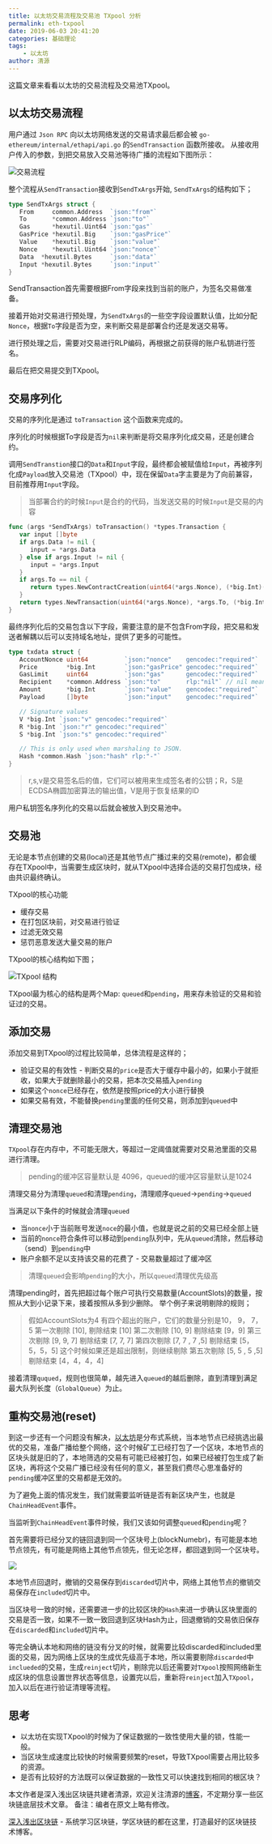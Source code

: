 ```yaml
---
title: 以太坊交易流程及交易池 TXpool 分析
permalink: eth-txpool
date: 2019-06-03 20:41:20
categories: 基础理论
tags: 
    - 以太坊
author: 清源
---
```


这篇文章来看看以太坊的交易流程及交易池TXpool。

<!--more -->

## 以太坊交易流程

用户通过 `Json RPC` 向以太坊网络发送的交易请求最后都会被 `go-ethereum/internal/ethapi/api.go` 的`SendTransaction` 函数所接收。 从接收用户传入的参数，到把交易放入交易池等待广播的流程如下图所示： 

![交易流程](https://img.learnblockchain.cn/2019/06/15596338384835.png!wl/scale/60%)


整个流程从`SendTransaction`接收到`SendTxArgs`开始, `SendTxArgs`的结构如下；

```go
type SendTxArgs struct {
   From     common.Address  `json:"from"`
   To       *common.Address `json:"to"`
   Gas      *hexutil.Uint64 `json:"gas"`
   GasPrice *hexutil.Big    `json:"gasPrice"`
   Value    *hexutil.Big    `json:"value"`
   Nonce    *hexutil.Uint64 `json:"nonce"`
   Data  *hexutil.Bytes     `json:"data"`
   Input *hexutil.Bytes     `json:"input"`
}
```

SendTransaction首先需要根据From字段来找到当前的账户，为签名交易做准备。

接着开始对交易进行预处理，为`SendTxArgs`的一些空字段设置默认值，比如分配`Nonce`，根据`To`字段是否为空，来判断交易是部署合约还是发送交易等。

进行预处理之后，需要对交易进行RLP编码，再根据之前获得的账户私钥进行签名。

最后在把交易提交到TXpool。


## 交易序列化

交易的序列化是通过 `toTransaction` 这个函数来完成的。

序列化的时候根据To字段是否为`nil`来判断是将交易序列化成交易，还是创建合约。

调用`SendTranstion`接口的`Data`和`Input`字段，最终都会被赋值给`Input`，再被序列化成`Payload`放入交易池（TXpool）中，现在保留`Data`字主要是为了向前兼容，目前推荐用`Input`字段。

> 当部署合约的时候`Input`是合约的代码，当发送交易的时候`Input`是交易的内容

```go
func (args *SendTxArgs) toTransaction() *types.Transaction {
   var input []byte
   if args.Data != nil {
      input = *args.Data
   } else if args.Input != nil {
      input = *args.Input
   }
   if args.To == nil {
      return types.NewContractCreation(uint64(*args.Nonce), (*big.Int)(args.Value), uint64(*args.Gas), (*big.Int)(args.GasPrice), input)
   }
   return types.NewTransaction(uint64(*args.Nonce), *args.To, (*big.Int)(args.Value), uint64(*args.Gas), (*big.Int)(args.GasPrice), input)
}
```

最终序列化后的交易包含以下字段，需要注意的是不包含From字段，把交易和发送者解耦以后可以支持域名地址，提供了更多的可能性。

```go
type txdata struct {
   AccountNonce uint64          `json:"nonce"    gencodec:"required"`
   Price        *big.Int        `json:"gasPrice" gencodec:"required"`
   GasLimit     uint64          `json:"gas"      gencodec:"required"`
   Recipient    *common.Address `json:"to"       rlp:"nil"` // nil means contract creation
   Amount       *big.Int        `json:"value"    gencodec:"required"`
   Payload      []byte          `json:"input"    gencodec:"required"`

   // Signature values
   V *big.Int `json:"v" gencodec:"required"`
   R *big.Int `json:"r" gencodec:"required"`
   S *big.Int `json:"s" gencodec:"required"`

   // This is only used when marshaling to JSON.
   Hash *common.Hash `json:"hash" rlp:"-"`
}
```

> r,s,v是交易签名后的值，它们可以被用来生成签名者的公钥；R，S是ECDSA椭圆加密算法的输出值，V是用于恢复结果的ID

用户私钥签名序列化的交易以后就会被放入到交易池中。


## 交易池

无论是本节点创建的交易(local)还是其他节点广播过来的交易(remote)，都会缓存在TXpool中，当需要生成区块时，就从TXpool中选择合适的交易打包成块，经由共识最终确认。

TXpool的核心功能

* 缓存交易
* 在打包区块前，对交易进行验证
* 过滤无效交易 
* 惩罚恶意发送大量交易的账户

TXpool的核心结构如下图； 

![TXpool 结构](https://img.learnblockchain.cn/2019/06/15596350432032.png!wl/scale/60%)


TXpool最为核心的结构是两个Map: `queued`和`pending`，用来存未验证的交易和验证过的交易。


## 添加交易

添加交易到TXpool的过程比较简单，总体流程是这样的；

* 验证交易的有效性 - 判断交易的`price`是否大于缓存中最小的，如果小于就拒收，如果大于就删除最小的交易，把本次交易插入`pending` 
* 如果这个`nonce`已经存在，依然是按照price的大小进行替换 
* 如果交易有效，不能替换`pending`里面的任何交易，则添加到`queued`中

## 清理交易池

`TXpool`存在内存中，不可能无限大，等超过一定阈值就需要对交易池里面的交易进行清理。

> pending的缓冲区容量默认是 4096，queued的缓冲区容量默认是1024

清理交易分为清理`queued`和清理`pending`，清理顺序`queued`->`pending`->`queued`

 当满足以下条件的时候就会清理`queued`

* 当`nonce`小于当前账号发送`noce`的最小值，也就是说之前的交易已经全部上链
* 当前的`nonce`符合条件可以移动到`pending`队列中，先从`queued`清除，然后移动（send）到`pending`中 
* 账户余额不足以支持该交易的花费了 - 交易数量超过了缓冲区

> 清理`queued`会影响`pending`的大小，所以`queued`清理优先级高

清理pending时，首先把超过每个账户可执行交易数量(AccountSlots)的数量，按照从大到小记录下来，接着按照从多到少删除。 举个例子来说明剔除的规则；

>假如AccountSlots为4 有四个超出的账户，它们的数量分别是10， 9， 7，5
>第一次剔除 [10], 剔除结束 [10]
>第二次剔除 [10, 9] 剔除结束 [9，9] 
>第三次剔除 [9, 9, 7] 剔除结束 [7, 7, 7] 
>第四次剔除 [7, 7 , 7 ,5] 剔除结束 [5，5，5，5]
>这个时候如果还是超出限制，则继续剔除
>第五次剔除 [5, 5 , 5 ,5] 剔除结束 [4，4，4，4]
    
接着清理`ququed`，规则也很简单，越先进入`queued`的越后删除，直到清理到满足最大队列长度（`GlobalQueue`）为止。

## 重构交易池(reset)

到这一步还有一个问题没有解决，[以太坊](https://learnblockchain.cn/2017/11/20/whatiseth/)是分布式系统，当本地节点已经挑选出最优的交易，准备广播给整个网络，这个时候矿工已经打包了一个区块，本地节点的区块头就是旧的了，本地筛选的交易有可能已经被打包，如果已经被打包生成了新区块，再将这个交易广播已经没有任何的意义，甚至我们费尽心思准备好的`pending`缓冲区里的交易都是无效的。

为了避免上面的情况发生，我们就需要监听链是否有新区块产生，也就是`ChainHeadEvent`事件。

当监听到`ChainHeadEvent`事件时候，我们又该如何调整`queued`和`pending`呢？

首先需要将已经分叉的链回退到同一个区块号上(blockNumebr)，有可能是本地节点领先，有可能是网络上其他节点领先，但无论怎样，都回退到同一个区块号。 

![](https://img.learnblockchain.cn/2019/06/15596364439683.png!wl/scale/60%)


 本地节点回退时，撤销的交易保存到`discarded`切片中，网络上其他节点的撤销交易保存在`included`切片中。

当区块号一致的时候，还需要进一步的比较区块的`Hash`来进一步确认区块里面的交易是否一致，如果不一致一致回退到区块Hash为止，回退撤销的交易依旧保存在`discarded`和`included`切片中。

等完全确认本地和网络的链没有分叉的时候，就需要比较discarded和included里面的交易，因为网络上区块的生成优先级高于本地，所以需要剔除`discarded`中`inclueded`的交易，生成`reinject`切片，剔除完以后还需要对`TXpool`按照网络新生成区块的信息设置世界状态等信息，设置完以后，重新将`reinject`加入`TXpool`，加入以后在进行验证清理等流程。

## 思考

* 以太坊在实现TXpool的时候为了保证数据的一致性使用大量的锁，性能一般。
* 当区块生成速度比较快的时候需要频繁的reset，导致TXpool需要占用比较多的资源。
* 是否有比较好的方法既可以保证数据的一致性又可以快速找到相同的根区块？

本文作者是深入浅出区块链共建者清源，欢迎关注清源的[博客](qyuan.top)，不定期分享一些区块链底层技术文章。
备注：编者在原文上略有修改。

[深入浅出区块链](https://learnblockchain.cn/) - 系统学习区块链，学区块链的都在这里，打造最好的区块链技术博客。


